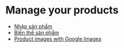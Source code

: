 # Manage your products

* [Nhập sản phẩm](import.md)
* [Biến thể sản phẩm](variants.md)
* [Product images with Google Images](product_images.md)
